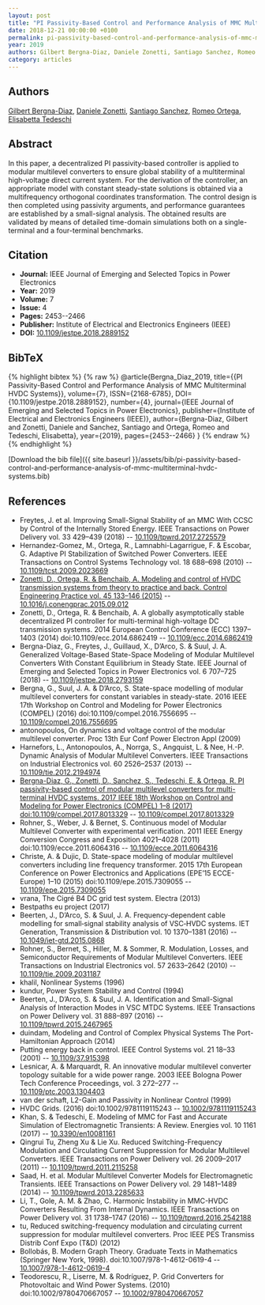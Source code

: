 ```yaml
---
layout: post
title: "PI Passivity-Based Control and Performance Analysis of MMC Multiterminal HVDC Systems"
date: 2018-12-21 00:00:00 +0100
permalink: pi-passivity-based-control-and-performance-analysis-of-mmc-multiterminal-hvdc-systems
year: 2019
authors: Gilbert Bergna-Diaz, Daniele Zonetti, Santiago Sanchez, Romeo Ortega, Elisabetta Tedeschi
category: articles
---
```

 
## Authors
[Gilbert Bergna-Diaz](authors/gilbert-bergna-diaz), [Daniele Zonetti](authors/daniele-zonetti), [Santiago Sanchez](authors/santiago-sanchez), [Romeo Ortega](authors/romeo-ortega), [Elisabetta Tedeschi](authors/elisabetta-tedeschi)
 
## Abstract
In this paper, a decentralized PI passivity-based controller is applied to modular multilevel converters to ensure global stability of a multiterminal high-voltage direct current system. For the derivation of the controller, an appropriate model with constant steady-state solutions is obtained via a multifrequency orthogonal coordinates transformation. The control design is then completed using passivity arguments, and performance guarantees are established by a small-signal analysis. The obtained results are validated by means of detailed time-domain simulations both on a single-terminal and a four-terminal benchmarks.
 
## Citation
- **Journal:** IEEE Journal of Emerging and Selected Topics in Power Electronics
- **Year:** 2019
- **Volume:** 7
- **Issue:** 4
- **Pages:** 2453--2466
- **Publisher:** Institute of Electrical and Electronics Engineers (IEEE)
- **DOI:** [10.1109/jestpe.2018.2889152](https://doi.org/10.1109/jestpe.2018.2889152)
 
## BibTeX
{% highlight bibtex %}
{% raw %}
@article{Bergna_Diaz_2019,
  title={{PI Passivity-Based Control and Performance Analysis of MMC Multiterminal HVDC Systems}},
  volume={7},
  ISSN={2168-6785},
  DOI={10.1109/jestpe.2018.2889152},
  number={4},
  journal={IEEE Journal of Emerging and Selected Topics in Power Electronics},
  publisher={Institute of Electrical and Electronics Engineers (IEEE)},
  author={Bergna-Diaz, Gilbert and Zonetti, Daniele and Sanchez, Santiago and Ortega, Romeo and Tedeschi, Elisabetta},
  year={2019},
  pages={2453--2466}
}
{% endraw %}
{% endhighlight %}
 
[Download the bib file]({{ site.baseurl }}/assets/bib/pi-passivity-based-control-and-performance-analysis-of-mmc-multiterminal-hvdc-systems.bib)
 
## References
- Freytes, J. et al. Improving Small-Signal Stability of an MMC With CCSC by Control of the Internally Stored Energy. IEEE Transactions on Power Delivery vol. 33 429–439 (2018) -- [10.1109/tpwrd.2017.2725579](https://doi.org/10.1109/tpwrd.2017.2725579)
- Hernandez-Gomez, M., Ortega, R., Lamnabhi-Lagarrigue, F. & Escobar, G. Adaptive PI Stabilization of Switched Power Converters. IEEE Transactions on Control Systems Technology vol. 18 688–698 (2010) -- [10.1109/tcst.2009.2023669](https://doi.org/10.1109/tcst.2009.2023669)
- [Zonetti, D., Ortega, R. & Benchaib, A. Modeling and control of HVDC transmission systems from theory to practice and back. Control Engineering Practice vol. 45 133–146 (2015)](modeling-and-control-of-hvdc-transmission-systems-from-theory-to-practice-and-back) -- [10.1016/j.conengprac.2015.09.012](https://doi.org/10.1016/j.conengprac.2015.09.012)
- Zonetti, D., Ortega, R. & Benchaib, A. A globally asymptotically stable decentralized PI controller for multi-terminal high-voltage DC transmission systems. 2014 European Control Conference (ECC) 1397–1403 (2014) doi:10.1109/ecc.2014.6862419 -- [10.1109/ecc.2014.6862419](https://doi.org/10.1109/ecc.2014.6862419)
- Bergna-Diaz, G., Freytes, J., Guillaud, X., D’Arco, S. & Suul, J. A. Generalized Voltage-Based State-Space Modeling of Modular Multilevel Converters With Constant Equilibrium in Steady State. IEEE Journal of Emerging and Selected Topics in Power Electronics vol. 6 707–725 (2018) -- [10.1109/jestpe.2018.2793159](https://doi.org/10.1109/jestpe.2018.2793159)
- Bergna, G., Suul, J. A. & D’Arco, S. State-space modelling of modular multilevel converters for constant variables in steady-state. 2016 IEEE 17th Workshop on Control and Modeling for Power Electronics (COMPEL) (2016) doi:10.1109/compel.2016.7556695 -- [10.1109/compel.2016.7556695](https://doi.org/10.1109/compel.2016.7556695)
- antonopoulos, On dynamics and voltage control of the modular multilevel converter. Proc 13th Eur Conf Power Electron Appl (2009)
- Harnefors, L., Antonopoulos, A., Norrga, S., Angquist, L. & Nee, H.-P. Dynamic Analysis of Modular Multilevel Converters. IEEE Transactions on Industrial Electronics vol. 60 2526–2537 (2013) -- [10.1109/tie.2012.2194974](https://doi.org/10.1109/tie.2012.2194974)
- [Bergna-Diaz, G., Zonetti, D., Sanchez, S., Tedeschi, E. & Ortega, R. PI passivity-based control of modular multilevel converters for multi-terminal HVDC systems. 2017 IEEE 18th Workshop on Control and Modeling for Power Electronics (COMPEL) 1–8 (2017) doi:10.1109/compel.2017.8013329](pi-passivity-based-control-of-modular-multilevel-converters-for-multi-terminal-hvdc-systems) -- [10.1109/compel.2017.8013329](https://doi.org/10.1109/compel.2017.8013329)
- Rohner, S., Weber, J. & Bernet, S. Continuous model of Modular Multilevel Converter with experimental verification. 2011 IEEE Energy Conversion Congress and Exposition 4021–4028 (2011) doi:10.1109/ecce.2011.6064316 -- [10.1109/ecce.2011.6064316](https://doi.org/10.1109/ecce.2011.6064316)
- Christe, A. & Dujic, D. State-space modeling of modular multilevel converters including line frequency transformer. 2015 17th European Conference on Power Electronics and Applications (EPE’15 ECCE-Europe) 1–10 (2015) doi:10.1109/epe.2015.7309055 -- [10.1109/epe.2015.7309055](https://doi.org/10.1109/epe.2015.7309055)
- vrana, The Cigr&#x00E9; B4 DC grid test system. Electra (2013)
- Bestpaths eu project (2017)
- Beerten, J., D’Arco, S. & Suul, J. A. Frequency‐dependent cable modelling for small‐signal stability analysis of VSC‐HVDC systems. IET Generation, Transmission &amp; Distribution vol. 10 1370–1381 (2016) -- [10.1049/iet-gtd.2015.0868](https://doi.org/10.1049/iet-gtd.2015.0868)
- Rohner, S., Bernet, S., Hiller, M. & Sommer, R. Modulation, Losses, and Semiconductor Requirements of Modular Multilevel Converters. IEEE Transactions on Industrial Electronics vol. 57 2633–2642 (2010) -- [10.1109/tie.2009.2031187](https://doi.org/10.1109/tie.2009.2031187)
- khalil, Nonlinear Systems (1996)
- kundur, Power System Stability and Control (1994)
- Beerten, J., D’Arco, S. & Suul, J. A. Identification and Small-Signal Analysis of Interaction Modes in VSC MTDC Systems. IEEE Transactions on Power Delivery vol. 31 888–897 (2016) -- [10.1109/tpwrd.2015.2467965](https://doi.org/10.1109/tpwrd.2015.2467965)
- duindam, Modeling and Control of Complex Physical Systems The Port-Hamiltonian Approach (2014)
- Putting energy back in control. IEEE Control Systems vol. 21 18–33 (2001) -- [10.1109/37.915398](https://doi.org/10.1109/37.915398)
- Lesnicar, A. & Marquardt, R. An innovative modular multilevel converter topology suitable for a wide power range. 2003 IEEE Bologna Power Tech Conference Proceedings, vol. 3 272–277 -- [10.1109/ptc.2003.1304403](https://doi.org/10.1109/ptc.2003.1304403)
- van der schaft, L2-Gain and Passivity in Nonlinear Control (1999)
- HVDC Grids. (2016) doi:10.1002/9781119115243 -- [10.1002/9781119115243](https://doi.org/10.1002/9781119115243)
- Khan, S. & Tedeschi, E. Modeling of MMC for Fast and Accurate Simulation of Electromagnetic Transients: A Review. Energies vol. 10 1161 (2017) -- [10.3390/en10081161](https://doi.org/10.3390/en10081161)
- Qingrui Tu, Zheng Xu & Lie Xu. Reduced Switching-Frequency Modulation and Circulating Current Suppression for Modular Multilevel Converters. IEEE Transactions on Power Delivery vol. 26 2009–2017 (2011) -- [10.1109/tpwrd.2011.2115258](https://doi.org/10.1109/tpwrd.2011.2115258)
- Saad, H. et al. Modular Multilevel Converter Models for Electromagnetic Transients. IEEE Transactions on Power Delivery vol. 29 1481–1489 (2014) -- [10.1109/tpwrd.2013.2285633](https://doi.org/10.1109/tpwrd.2013.2285633)
- Li, T., Gole, A. M. & Zhao, C. Harmonic Instability in MMC-HVDC Converters Resulting From Internal Dynamics. IEEE Transactions on Power Delivery vol. 31 1738–1747 (2016) -- [10.1109/tpwrd.2016.2542188](https://doi.org/10.1109/tpwrd.2016.2542188)
- tu, Reduced switching-frequency modulation and circulating current suppression for modular multilevel converters. Proc IEEE PES Transmiss Distrib Conf Expo (T&D) (2012)
- Bollobás, B. Modern Graph Theory. Graduate Texts in Mathematics (Springer New York, 1998). doi:10.1007/978-1-4612-0619-4 -- [10.1007/978-1-4612-0619-4](https://doi.org/10.1007/978-1-4612-0619-4)
- Teodorescu, R., Liserre, M. & Rodríguez, P. Grid Converters for Photovoltaic and Wind Power Systems. (2010) doi:10.1002/9780470667057 -- [10.1002/9780470667057](https://doi.org/10.1002/9780470667057)


